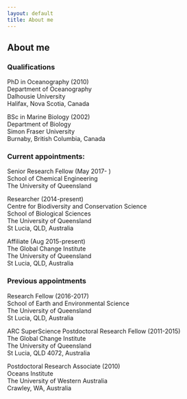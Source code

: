 ```yaml
---
layout: default
title: About me
---
```


## About me  

### Qualifications  
PhD in Oceanography (2010)  
Department of Oceanography  
Dalhousie University  
Halifax, Nova Scotia, Canada  

BSc in Marine Biology (2002)  
Department of Biology  
Simon Fraser University  
Burnaby, British Columbia, Canada  

### Current appointments:  

Senior Research Fellow (May 2017- )  
School of Chemical Engineering  
The University of Queensland  

Researcher (2014-present)  
Centre for Biodiversity and Conservation Science  
School of Biological Sciences  
The University of Queensland  
St Lucia, QLD, Australia  

Affiliate (Aug 2015-present)  
The Global Change Institute  
The University of Queensland  
St Lucia, QLD, Australia  

### Previous appointments   
Research Fellow (2016-2017)  
School of Earth and Environmental Science  
The University of Queensland  
St Lucia, QLD, Australia 

ARC SuperScience Postdoctoral Research Fellow (2011-2015)  
The Global Change Institute   
The University of Queensland  
St Lucia, QLD 4072, Australia  

Postdoctoral Research Associate (2010)  
Oceans Institute  
The University of Western Australia  
Crawley, WA, Australia  
